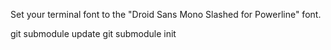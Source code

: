 Set your terminal font to the "Droid Sans Mono Slashed for Powerline" font.

git submodule update
git submodule init
